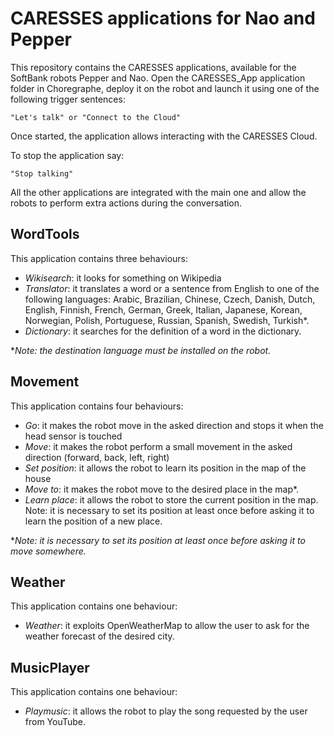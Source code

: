 # CARESSES applications for Nao and Pepper
This repository contains the CARESSES applications, available for the SoftBank robots Pepper and Nao.
Open the CARESSES_App application folder in Choregraphe, deploy it on the robot and launch it using one of the following trigger sentences:
```
"Let's talk" or "Connect to the Cloud"
```

Once started, the application allows interacting with the CARESSES Cloud. 

To stop the application say:
```
"Stop talking"
```

All the other applications are integrated with the main one and allow the robots to perform extra actions during the conversation.

## WordTools
This application contains three behaviours:
* *Wikisearch*: it looks for something on Wikipedia
* *Translator*: it translates a word or a sentence from English to one of the following languages: Arabic, Brazilian, Chinese, Czech, Danish, Dutch, English,
Finnish, French, German, Greek, Italian, Japanese, Korean, Norwegian, Polish, Portuguese, Russian, Spanish, Swedish, Turkish*.
* *Dictionary*: it searches for the definition of a word in the dictionary.

*_Note: the destination language must be installed on the robot._

## Movement
This application contains four behaviours:
* *Go*: it makes the robot move in the asked direction and stops it when the head sensor is touched
* *Move*: it makes the robot perform a small movement in the asked direction (forward, back, left, right)
* *Set position*: it allows the robot to learn its position in the map of the house
* *Move to*: it makes the robot move to the desired place in the map*.
* *Learn place*: it allows the robot to store the current position in the map. Note: it is necessary to set its position at least once before asking it to learn the position of a new place.

*_Note: it is necessary to set its position at least once before asking it to move somewhere._

## Weather
This application contains one behaviour:
* *Weather*: it exploits OpenWeatherMap to allow the user to ask for the weather forecast of the desired city.

## MusicPlayer
This application contains one behaviour:
* *Playmusic*: it allows the robot to play the song requested by the user from YouTube.

